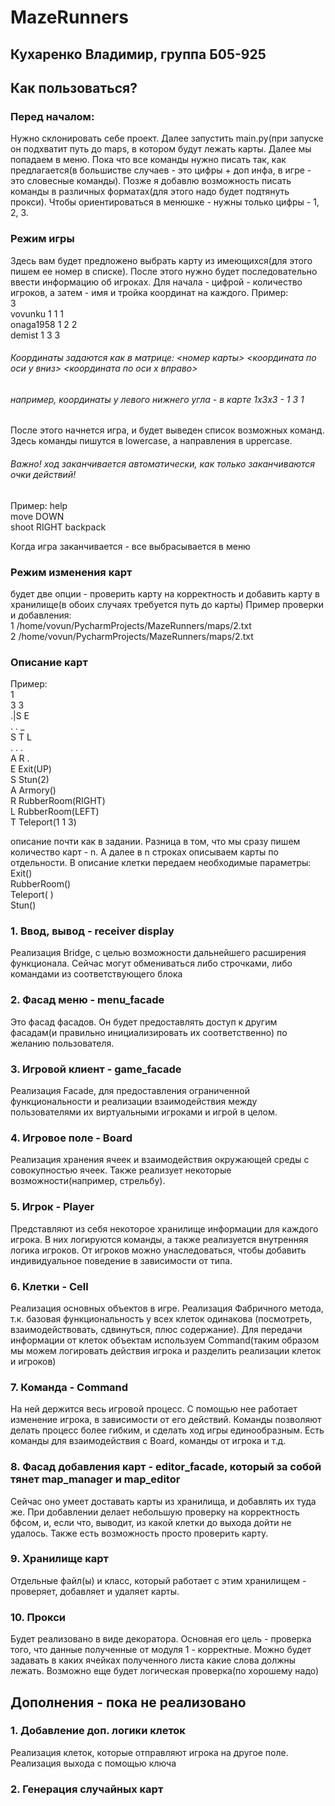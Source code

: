 # MazeRunners
## Кухаренко Владимир, группа Б05-925
## Как пользоваться?
### Перед началом:
Нужно склонировать себе проект. Далее запустить main.py(при запуске он подхватит путь до maps, в котором будут лежать карты. Далее мы попадаем в меню. Пока что все команды нужно писать так, как предлагается(в большистве случаев - это цифры + доп инфа, в игре - это словесные команды). Позже я добавлю возможность писать команды в различных форматах(для этого надо будет подтянуть прокси). Чтобы ориентироваться в менюшке - нужны только цифры - 1, 2, 3.
### Режим игры
Здесь вам будет предложено выбрать карту из имеющихся(для этого пишем ее номер в списке). После этого нужно будет последовательно ввести информацию об игроках. Для начала - цифрой - количество игроков, а затем - имя и тройка координат на каждого. Пример:  
3  
vovunku 1 1 1  
onaga1958 1 2 2  
demist 1 3 3  
###### Координаты задаются как в матрице: <номер карты>  <координата по оси у вниз> <координата по оси х вправо>
###### например, координаты у левого нижнего угла - в карте 1x3x3 - 1 3 1
После этого начнется игра, и будет выведен список возможных команд. Здесь команды пишутся в lowercase, а направления в uppercase.
###### Важно! ход заканчивается автоматически, как только заканчиваются очки действий!
Пример:
help  
move DOWN  
shoot RIGHT 
backpack

Когда игра заканчивается - все выбрасывается в меню
### Режим изменения карт
будет две опции - проверить карту на корректность и добавить карту в хранилище(в обоих случаях требуется путь до карты)
Пример проверки и добавления:  
1 /home/vovun/PycharmProjects/MazeRunners/maps/2.txt  
2 /home/vovun/PycharmProjects/MazeRunners/maps/2.txt  

### Описание карт
Пример:  
1  
3 3  
.|S E  
. . _  
S T L  
. . .  
A R .  
E Exit(UP)  
S Stun(2)  
A Armory()  
R RubberRoom(RIGHT)  
L RubberRoom(LEFT)  
T Teleport(1 1 3)  

описание почти как в задании. Разница в том, что мы сразу пишем количество карт - n. А далее в n строках описываем карты по отдельности. В описание клетки передаем необходимые параметры:
Exit(<DESTINATION>)  
RubberRoom(<DESTINATION>)  
Teleport(<lay> <x> <y>)  
Stun(<num>)  

### 1. Ввод, вывод - receiver display 
Реализация Bridge, с целью возможности дальнейшего расширения функционала. Сейчас могут обмениваться либо строчками, либо командами из соответствующего блока
### 2. Фасад меню - menu_facade
Это фасад фасадов. Он будет предоставлять доступ к другим фасадам(и правильно инициализировать их соответственно) по желанию пользователя.
### 3. Игровой клиент - game_facade
Реализация Facade, для предоставления ограниченной функциональности и реализации взаимодействия между пользователями их виртуальными игроками и игрой в целом. 
### 4. Игровое поле - Board
Реализация хранения ячеек и взаимодействия окружающей среды с совокупностью ячеек. Также реализует некоторые возможности(например, стрельбу).
### 5. Игрок - Player
Представляют из себя некоторое хранилище информации для каждого игрока. В них логируются команды, а также реализуется внутренняя логика игроков. От игроков можно унаследоваться, чтобы добавить индивидуальное поведение в зависимости от типа.
### 6. Клетки - Cell
Реализация основных объектов в игре. Реализация Фабричного метода, т.к. базовая функциональность у всех клеток одинакова (посмотреть, взаимодействовать, сдвинуться, плюс содержание). Для передачи информации от клеток объектам используем Command(таким образом мы можем логировать действия игрока и разделить реализации клеток и игроков)
### 7. Команда - Command
На ней держится весь игровой процесс. С помощью нее работает изменение игрока, в зависимости от его действий. Команды позволяют делать процесс более гибким, и сделать ход игры единообразным. Есть команды для взаимодействия с Board, команды от игрока и т.д.
### 8. Фасад добавления карт - editor_facade, который за собой тянет map_manager и map_editor
Сейчас оно умеет доставать карты из хранилища, и добавлять их туда же. При добавлении делает небольшую проверку на корректность бфсом, и, если что, выводит, из какой клетки до выхода дойти не удалось. Также есть возможность просто проверить карту.
### 9. Хранилище карт
Отдельные файл(ы) и класс, который работает с этим хранилищем - проверяет, добавляет и удаляет карты.
### 10. Прокси
Будет реализовано в виде декоратора. Основная его цель - проверка того, что данные полученные от модуля 1 - корректные. Можно будет задавать в каких ячейках полученного листа какие слова должны лежать. Возможно еще будет логическая проверка(по хорошему надо)
## Дополнения - пока не реализовано
### 1. Добавление доп. логики клеток
Реализация клеток, которые отправляют игрока на другое поле. Реализация выхода с помощью ключа
### 2. Генерация случайных карт
